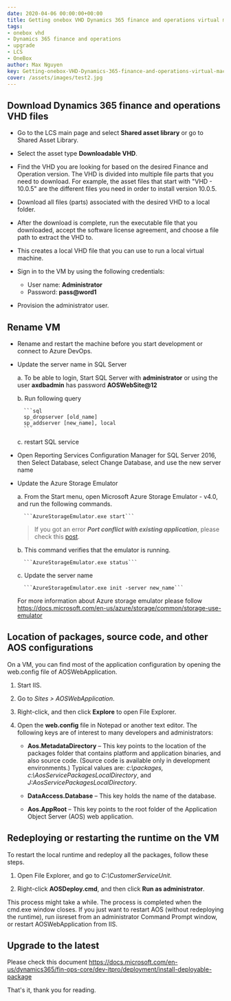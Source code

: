 ```yaml
---
date: 2020-04-06 00:00:00+00:00
title: Getting onebox VHD Dynamics 365 finance and operations virtual machine 
tags:
- onebox vhd
- Dynamics 365 finance and operations
- upgrade
- LCS 
- OneBox
author: Max Nguyen
key: Getting-onebox-VHD-Dynamics-365-finance-and-operations-virtual-machine
cover: /assets/images/test2.jpg
---
```


## Download Dynamics 365 finance and operations VHD files

* Go to the LCS main page and select **Shared asset library** or go to Shared Asset Library.

* Select the asset type **Downloadable VHD**.

* Find the VHD you are looking for based on the desired Finance and Operation version. The VHD is divided into multiple file parts that you need to download. For example, the asset files that start with "VHD - 10.0.5" are the different files you need in order to install version 10.0.5.

* Download all files (parts) associated with the desired VHD to a local folder.

* After the download is complete, run the executable file that you downloaded, accept the software license agreement, and choose a file path to extract the VHD to.

* This creates a local VHD file that you can use to run a local virtual machine.

* Sign in to the VM by using the following credentials:

  * User name: **Administrator**
  * Password: **pass@word1**

* Provision the administrator user.

## Rename VM

* Rename and restart the machine before you start development or connect to Azure DevOps.

* Update the server name in SQL Server

    a. To be able to login, Start SQL Server with **administrator** or using the user **axdbadmin** has password **AOSWebSite@12**

    b. Run following query

        ```sql
        sp_dropserver [old_name]
        sp_addserver [new_name], local
        ```

    c. restart SQL service

* Open Reporting Services Configuration Manager for SQL Server 2016, then Select Database, select Change Database, and use the new server name

* Update the Azure Storage Emulator

    a. From the Start menu, open Microsoft Azure Storage Emulator - v4.0, and run the following commands.

        ```AzureStorageEmulator.exe start```

    > If you got an error **_Port conflict with existing application_**, please check this [post](https://nuxulu.com/2020/04/05/Azure-Storage-Emulator-Port-conflict-with-existing-application.html).

    b. This command verifies that the emulator is running.

        ```AzureStorageEmulator.exe status```

    c. Update the server name

        ```AzureStorageEmulator.exe init -server new_name```
        
    For more information about Azure storage emulator please follow <https://docs.microsoft.com/en-us/azure/storage/common/storage-use-emulator>

## Location of packages, source code, and other AOS configurations

On a VM, you can find most of the application configuration by opening the web.config file of AOSWebApplication.

1. Start IIS.

2. Go to _Sites > AOSWebApplication_.

3. Right-click, and then click **Explore** to open File Explorer.

4. Open the **web.config** file in Notepad or another text editor. The following keys are of interest to many developers and administrators:

    * **Aos.MetadataDirectory** – This key points to the location of the packages folder that contains platform and application binaries, and also source code. (Source code is available only in development environments.) Typical values are: _c:\packages, c:\AosServicePackagesLocalDirectory_, and _J:AosServicePackagesLocalDirectory_.

    * **DataAccess.Database** – This key holds the name of the database.

    * **Aos.AppRoot** – This key points to the root folder of the Application Object Server (AOS) web application.

## Redeploying or restarting the runtime on the VM

To restart the local runtime and redeploy all the packages, follow these steps.

1. Open File Explorer, and go to _C:\CustomerServiceUnit_.

2. Right-click **AOSDeploy.cmd**, and then click **Run as administrator**.

This process might take a while. The process is completed when the cmd.exe window closes. If you just want to restart AOS (without redeploying the runtime), run iisreset from an administrator Command Prompt window, or restart AOSWebApplication from IIS.

## Upgrade to the latest

Please check this document
<https://docs.microsoft.com/en-us/dynamics365/fin-ops-core/dev-itpro/deployment/install-deployable-package>

That's it, thank you for reading.
